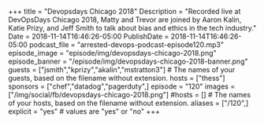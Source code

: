 +++
title = "Devopsdays Chicago 2018"
Description = "Recorded live at DevOpsDays Chicago 2018, Matty and Trevor are joined by Aaron Kalin, Katie Prizy, and Jeff Smith to talk about bias and ethics in the tech industry."
Date = 2018-11-14T16:46:26-05:00
PublishDate = 2018-11-14T16:46:26-05:00
podcast_file = "arrested-devops-podcast-episode120.mp3"
episode_image = "episode/img/devopsdays-chicago-2018.png"
episode_banner = "/episode/img/devopsdays-chicago-2018-banner.png"
guests = ["jsmith","kprizy","akalin","mstratton3"] # The names of your guests, based on the filename without extension.
hosts = ["thess"]
sponsors = ["chef","datadog","pagerduty",]
episode = "120"
images = ["/img/social/fb/devopsdays-chicago-2018.png"]
#hosts = [] # The names of your hosts, based on the filename without extension.
aliases = ["/120",]
explicit = "yes" # values are "yes" or "no"
+++

